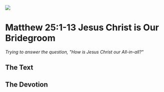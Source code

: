 <img class="intro-right" src="/images/art-matthew.jpg">

# Matthew 25:1-13 Jesus Christ is Our Bridegroom

*Trying to answer the question, "How is Jesus Christ our All-in-all?"*

## The Text

## The Devotion